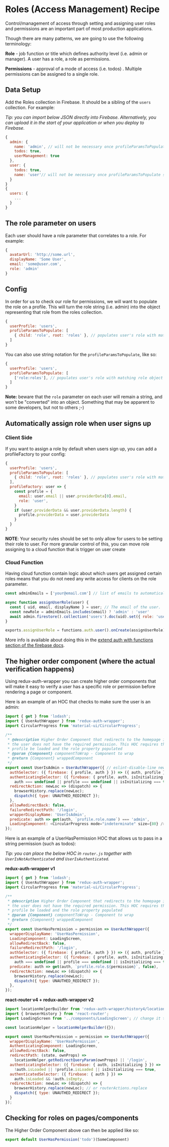# Roles (Access Management) Recipe

Control/management of access through setting and assigning user roles and permissions are an important part of most production applications.

Though there are many patterns, we are going to use the following terminology:

**Role** - job function or title which defines authority level (i.e. admin or manager). A user has a role, a role as permissions.

**Permissions** - approval of a mode of access (i.e. todos) . Multiple permissions can be assigned to a single role.

## Data Setup

Add the Roles collection in Firebase. It should be a sibling of the `users` collection. For example:

_Tip: you can import below JSON directly into Firebase. Alternatively, you can upload it in the start of your application or when you deploy to Firebase._

```js
{
  admin: {
    name: 'admin', // will not be necessary once profileParamsToPopulate supports keyProp
    todos: true,
    userManagement: true
  },
  user: {
    todos: true,
    name: 'user'// will not be necessary once profileParamsToPopulate supports keyProp
  }
}
{
  users: {
    ...
  }
}
```

## The role parameter on users

Each user should have a role parameter that correlates to a role. For example:

```js
{
  avatarUrl: 'http://some.url',
  displayName: 'Some User',
  email: 'some@user.com',
  role: 'admin'
}
```

## Config

In order for us to check our role for permissions, we will want to populate the role on a profile. This will turn the role string (i.e. admin) into the object representing that role from the roles collection.

```js
{
  userProfile: 'users',
  profileParamsToPopulate: [
    { child: 'role', root: 'roles' }, // populates user's role with matching role object from roles
  ]
}
```

You can also use string notation for the `profileParamsToPopulate`, like so:

```js
{
  userProfile: 'users',
  profileParamsToPopulate: [
    ['role:roles'], // populates user's role with matching role object from roles
  ]
}
```

**Note:** beware that the `role` parameter on each user will remain a string, and won't be "converted" into an object. Something that may be apparent to some developers, but not to others ;-)

## Automatically assign role when user signs up

### Client Side

If you want to assign a role by default when users sign up, you can add a profileFactory to your config:

```js
{
  userProfile: 'users',
  profileParamsToPopulate: [
    { child: 'role', root: 'roles' }, // populates user's role with matching role object from roles
  ],
  profileFactory: user => {
    const profile = {
      email: user.email || user.providerData[0].email,
      role: 'user',
    }
    if (user.providerData && user.providerData.length) {
      profile.providerData = user.providerData
    }
  }
}
```

**NOTE**: Your security rules should be set to only allow for users to be setting their role to user. For more granular control of this, you can move role assigning to a cloud function that is trigger on user create

### Cloud Function

Having cloud function contain logic about which users get assigned certain roles means that you do not need any write access for clients on the role parameter.

```js
const adminEmails = ['your@email.com'] // list of emails to automatically assign admin role to

async function assignUserRole(user) {
  const { uid, email, displayName } = user; // The email of the user.
  const newRole = adminEmails.includes(email) ? 'admin' : 'user'
  await admin.firestore().collection('users').doc(uid).set({ role: 'user' }, { merge: true })
}

exports.assignUserRole = functions.auth.user().onCreate(assignUserRole);
```

More info is available about doing this in the [extend auth with functions section of the firebase docs](https://firebase.google.com/docs/auth/extend-with-functions).

## The higher order component (where the actual verification happens)

Using redux-auth-wrapper you can create higher order components that will make it easy to verify a user has a specific role or permission before rendering a page or component.

Here is an example of an HOC that checks to make sure the user is an admin:

```js
import { get } from 'lodash';
import { UserAuthWrapper } from 'redux-auth-wrapper';
import CircularProgress from 'material-ui/CircularProgress';

/**
 * @description Higher Order Component that redirects to the homepage if
 * the user does not have the required permission. This HOC requires that the user
 * profile be loaded and the role property populated
 * @param {Component} componentToWrap - Component to wrap
 * @return {Component} wrappedComponent
 */
export const UserIsAdmin = UserAuthWrapper({ // eslint-disable-line new-cap
  authSelector: ({ firebase: { profile, auth } }) => ({ auth, profile })
  authenticatingSelector: ({ firebase: { profile, auth, isInitializing } }) =>
    auth === undefined || profile === undefined || isInitializing === true,
  redirectAction: newLoc => (dispatch) => {
    browserHistory.replace(newLoc);
    dispatch({ type: UNAUTHED_REDIRECT });
  },
  allowRedirectBack: false,
  failureRedirectPath: '/login',
  wrapperDisplayName: 'UserIsAdmin',
  predicate: auth => get(auth, `profile.role.name`) === 'admin',
  LoadingComponent: <CircularProgress mode="indeterminate" size={80} />,
});
```

Here is an example of a UserHasPermission HOC that allows us to pass in a string permission (such as todos):

_Tip: you can place the below HOC in `router.js` together with `UserIsNotAuthenticated` and `UserIsAuthenticated`._

**redux-auth-wrapper v1**

```js
import { get } from 'lodash';
import { UserAuthWrapper } from 'redux-auth-wrapper';
import CircularProgress from 'material-ui/CircularProgress';

/**
 * @description Higher Order Component that redirects to the homepage if
 * the user does not have the required permission. This HOC requires that the user
 * profile be loaded and the role property populated
 * @param {Component} componentToWrap - Component to wrap
 * @return {Component} wrappedComponent
 */
export const UserHasPermission = permission => UserAuthWrapper({
  wrapperDisplayName: 'UserHasPermission',
  LoadingComponent: LoadingScreen,
  allowRedirectBack: false,
  failureRedirectPath: '/login',
  authSelector: ({ firebase: { profile, auth } }) => ({ auth, profile })
  authenticatingSelector: ({ firebase: { profile, auth, isInitializing } }) =>
    auth === undefined || profile === undefined || isInitializing === true,
  predicate: auth => get(auth, `profile.role.${permission}`, false),
  redirectAction: newLoc => (dispatch) => {
    browserHistory.replace(newLoc);
    dispatch({ type: UNAUTHED_REDIRECT });
  },
});
```

**react-router v4 + redux-auth-wrapper v2**

```javascript
import locationHelperBuilder from 'redux-auth-wrapper/history4/locationHelper';
import { browserHistory } from 'react-router';
import LoadingScreen from '../components/LoadingScreen'; // change it to your custom component

const locationHelper = locationHelperBuilder({});

export const UserHasPermission = permission => UserAuthWrapper({
  wrapperDisplayName: 'UserHasPermission',
  AuthenticatingComponent: LoadingScreen,
  allowRedirectBack: false,
  redirectPath: (state, ownProps) =>
    locationHelper.getRedirectQueryParam(ownProps) || '/login',
  authenticatingSelector: ({ firebase: { auth, isInitializing } }) =>
    !auth.isLoaded || !profile.isLoaded || isInitializing === true,
  authenticatedSelector: ({ firebase: { auth } }) =>
    auth.isLoaded && !auth.isEmpty,
  redirectAction: newLoc => (dispatch) => {
    browserHistory.replace(newLoc); // or routerActions.replace
    dispatch({ type: UNAUTHED_REDIRECT });
  }
});
```


## Checking for roles on pages/components

The Higher Order Component above can then be applied like so:

```js
export default UserHasPermission('todo')(SomeComponent)
```
